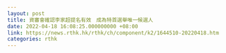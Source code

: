 ```yaml
---
layout: post
title: 資審會確認李家超提名有效　成為特首選舉唯一候選人
date: 2022-04-18 16:08:25.000000000 +08:00
link: https://news.rthk.hk/rthk/ch/component/k2/1644510-20220418.htm
categories: rthk
---
```




